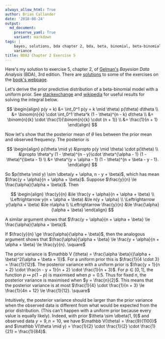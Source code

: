 ```yaml
---
always_allow_html: True
author: Brian Callander
date: '2018-08-24'
output:
  md_document:
    preserve_yaml: True
    variant: markdown
tags: |
    bayes, solutions, bda chapter 2, bda, beta, binomial, beta-binomial,
    variance
title: BDA3 Chapter 2 Exercise 5
---
```


Here's my solution to exercise 5, chapter 2, of
[Gelman's](https://andrewgelman.com/) *Bayesian Data Analysis* (BDA),
3rd edition. There are
[solutions](http://www.stat.columbia.edu/~gelman/book/solutions.pdf) to
some of the exercises on the [book's
webpage](http://www.stat.columbia.edu/~gelman/book/).

<!--more-->
<div style="display:none">

$\DeclareMathOperator{\dbinomial}{binomial}  \DeclareMathOperator{\dbern}{Bernoulli}  \DeclareMathOperator{\dbeta}{beta}$

</div>

Let's derive the prior predictive distribution of a beta-binomial model
with a uniform prior. See
[stackexchange](https://math.stackexchange.com/questions/122296/how-to-evaluate-this-integral-relating-to-binomial)
and [wikipedia](https://en.wikipedia.org/wiki/Beta_function) for useful
results for solving the integral below.

$$
\begin{align}
  p(y = k)
  &=
  \int_0^1 p(y = k \mid \theta) p(\theta) d\theta
  \\
  &=
  \binom{n}{k} \cdot \int_0^1 \theta^k (1 - \theta)^{n - k} d\theta
  \\
  &=
  \binom{n}{k} \cdot \frac{1}{\binom{n}{k} \cdot (n + 1)}
  \\
  &=
  \frac{1}{n + 1}
\end{align}
$$

Now let's show that the posterior mean of $\theta$ lies between the
prior mean and observed frequency. The posterior is

$$
\begin{align}
  p(\theta \mid y)
  &\propto
  p(y \mid \theta) \cdot p(\theta)
  \\
  &\propto
  \theta^y (1 - \theta)^{n - y}\cdot \theta^{\alpha - 1} (1 - \theta)^{\beta - 1}
  \\
  &=
  \theta^{y + \alpha - 1} (1 - \theta)^{n + \beta - y - 1}.
\end{align}
$$

So $p(\theta \mid y) \sim \dbeta(y + \alpha, n - y + \beta)$, which has
mean $\frac{y + \alpha}{n + \alpha + \beta}$. Suppose
$\frac{y}{n} \le \frac{\alpha}{\alpha + \beta}$. Then

$$
\begin{align}
  \frac{y}{n}
  &\le
  \frac{y + \alpha}{n + \alpha + \beta}
  \\
  \Leftrightarrow
  y(n + \alpha + \beta)
  &\le
  n(y + \alpha)
  \\
  \Leftrightarrow
  y(\alpha + \beta)
  &\le
  n\alpha
  \\
  \Leftrightarrow
  \frac{y}{n} 
  &\le 
  \frac{\alpha}{\alpha + \beta}
\end{align}
$$

A similar argument shows that
$\frac{y + \alpha}{n + \alpha + \beta} \le \frac{\alpha}{\alpha + \beta}$.

If $\frac{y}{n} \ge \frac{\alpha}{\alpha + \beta}$, then the analogous
argument shows that
$\frac{\alpha}{\alpha + \beta} \le \frac{y + \alpha}{n + \alpha + \beta} \le \frac{y}{n}. \square$

The prior variance is
$\mathbb V (\theta) = \frac{\alpha \beta}{(\alpha + \beta)^2(\alpha + \beta + 1)}$.
For a uniform prior this is $\frac{1}{4 \cdot 3} = \frac{1}{12}$. The
posterior variance with a uniform prior is
$\frac{y + 1}{n + 2} \cdot \frac{n - y + 1}{n + 2} \cdot \frac{1}{n + 3}$.
For $p \in [0, 1]$, the function $p \mapsto p(1 - p)$ is maximised when
$p = 0.5$. Thus for fixed $n$, the posterior variance is maximised when
$y = \frac{n}{2}$. This means that the posterior variance is at most
$\frac{1}{4} \cdot \frac{1}{n + 3} \le \frac{1}{4n + 12} \le \frac{1}{12}. \square$

Intuitively, the posterior variance should be larger than the prior
variance when the observed data is different from what would be expected
from the prior distribution. (This can't happen with a uniform prior
because every value is equally likely). Indeed, with prior
$\theta \sim \dbeta(1, 9)$ and observed data $y = 9, n = 10$, we have
$\mathbb V(\theta) = \frac{9}{1100}$ and
$\mathbb V(\theta \mid y) = \frac{1}{2} \cdot \frac{1}{2} \cdot \frac{1}{21} = \frac{1}{84}$.
